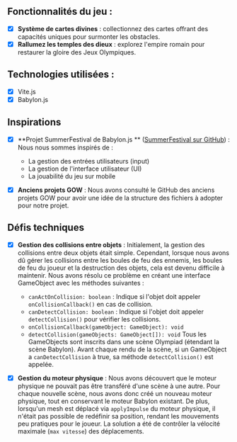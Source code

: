 ## Fonctionnalités du jeu :

- [x] **Système de cartes divines** : collectionnez des cartes offrant des capacités uniques pour surmonter les
  obstacles.
- [x] **Rallumez les temples des dieux** : explorez l'empire romain pour restaurer la gloire des Jeux Olympiques.

## Technologies utilisées :

- [x] Vite.js
- [x] Babylon.js

## Inspirations

- [x] **Projet SummerFestival de Babylon.js
  ** ([SummerFestival sur GitHub](https://github.com/BabylonJS/SummerFestival)) : Nous nous sommes inspirés de :
    - La gestion des entrées utilisateurs (input)
    - La gestion de l'interface utilisateur (UI)
    - La jouabilité du jeu sur mobile

- [x] **Anciens projets GOW** : Nous avons consulté le GitHub des anciens projets GOW pour avoir une idée de la
  structure des fichiers à adopter pour notre projet.

## Défis techniques

- [x] **Gestion des collisions entre objets** : Initialement, la gestion des collisions entre deux objets était simple.
  Cependant, lorsque nous avons dû gérer les collisions entre les boules de feu des ennemis, les boules de feu du joueur
  et la destruction des objets, cela est devenu difficile à maintenir. Nous avons résolu ce problème en créant une
  interface GameObject avec les méthodes suivantes :
    - `canActOnCollision: boolean` : Indique si l'objet doit appeler `onCollisionCallback()` en cas de collision.
    - `canDetectCollision: boolean` : Indique si l'objet doit appeler `detectCollision()` pour vérifier les collisions.
    - `onCollisionCallback(gameObject: GameObject): void`
    - `detectCollision(gameObjects: GameObject[]): void`
      Tous les GameObjects sont inscrits dans une scène Olympiad (étendant la scène Babylon). Avant chaque rendu de la
      scène, si un GameObject a `canDetectCollision` à true, sa méthode `detectCollision()` est appelée.
- [x] **Gestion du moteur physique** : Nous avons découvert que le moteur physique ne pouvait pas être transféré d'une
  scène à une autre. Pour chaque nouvelle scène, nous avons donc créé un nouveau moteur physique, tout en conservant le
  moteur Babylon existant. De plus, lorsqu'un mesh est déplacé via `applyImpulse` du moteur physique, il n'était pas
  possible de redéfinir sa position, rendant les mouvements peu pratiques pour le joueur. La solution a été de contrôler
  la vélocité maximale (`max vitesse`) des déplacements.

